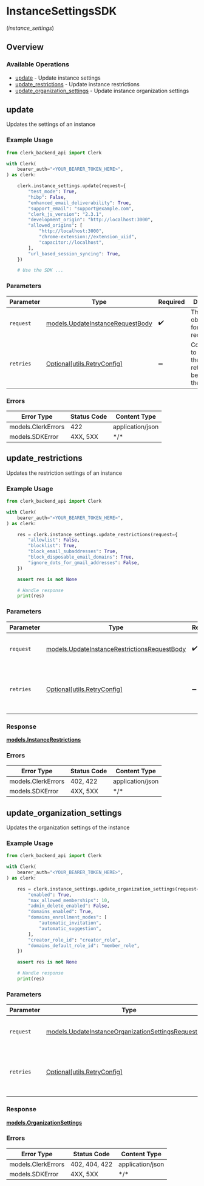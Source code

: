 # InstanceSettingsSDK
(*instance_settings*)

## Overview

### Available Operations

* [update](#update) - Update instance settings
* [update_restrictions](#update_restrictions) - Update instance restrictions
* [update_organization_settings](#update_organization_settings) - Update instance organization settings

## update

Updates the settings of an instance

### Example Usage

```python
from clerk_backend_api import Clerk

with Clerk(
    bearer_auth="<YOUR_BEARER_TOKEN_HERE>",
) as clerk:

    clerk.instance_settings.update(request={
        "test_mode": True,
        "hibp": False,
        "enhanced_email_deliverability": True,
        "support_email": "support@example.com",
        "clerk_js_version": "2.3.1",
        "development_origin": "http://localhost:3000",
        "allowed_origins": [
            "http://localhost:3000",
            "chrome-extension://extension_uiid",
            "capacitor://localhost",
        ],
        "url_based_session_syncing": True,
    })

    # Use the SDK ...

```

### Parameters

| Parameter                                                                     | Type                                                                          | Required                                                                      | Description                                                                   |
| ----------------------------------------------------------------------------- | ----------------------------------------------------------------------------- | ----------------------------------------------------------------------------- | ----------------------------------------------------------------------------- |
| `request`                                                                     | [models.UpdateInstanceRequestBody](../../models/updateinstancerequestbody.md) | :heavy_check_mark:                                                            | The request object to use for the request.                                    |
| `retries`                                                                     | [Optional[utils.RetryConfig]](../../models/utils/retryconfig.md)              | :heavy_minus_sign:                                                            | Configuration to override the default retry behavior of the client.           |

### Errors

| Error Type         | Status Code        | Content Type       |
| ------------------ | ------------------ | ------------------ |
| models.ClerkErrors | 422                | application/json   |
| models.SDKError    | 4XX, 5XX           | \*/\*              |

## update_restrictions

Updates the restriction settings of an instance

### Example Usage

```python
from clerk_backend_api import Clerk

with Clerk(
    bearer_auth="<YOUR_BEARER_TOKEN_HERE>",
) as clerk:

    res = clerk.instance_settings.update_restrictions(request={
        "allowlist": False,
        "blocklist": True,
        "block_email_subaddresses": True,
        "block_disposable_email_domains": True,
        "ignore_dots_for_gmail_addresses": False,
    })

    assert res is not None

    # Handle response
    print(res)

```

### Parameters

| Parameter                                                                                             | Type                                                                                                  | Required                                                                                              | Description                                                                                           |
| ----------------------------------------------------------------------------------------------------- | ----------------------------------------------------------------------------------------------------- | ----------------------------------------------------------------------------------------------------- | ----------------------------------------------------------------------------------------------------- |
| `request`                                                                                             | [models.UpdateInstanceRestrictionsRequestBody](../../models/updateinstancerestrictionsrequestbody.md) | :heavy_check_mark:                                                                                    | The request object to use for the request.                                                            |
| `retries`                                                                                             | [Optional[utils.RetryConfig]](../../models/utils/retryconfig.md)                                      | :heavy_minus_sign:                                                                                    | Configuration to override the default retry behavior of the client.                                   |

### Response

**[models.InstanceRestrictions](../../models/instancerestrictions.md)**

### Errors

| Error Type         | Status Code        | Content Type       |
| ------------------ | ------------------ | ------------------ |
| models.ClerkErrors | 402, 422           | application/json   |
| models.SDKError    | 4XX, 5XX           | \*/\*              |

## update_organization_settings

Updates the organization settings of the instance

### Example Usage

```python
from clerk_backend_api import Clerk

with Clerk(
    bearer_auth="<YOUR_BEARER_TOKEN_HERE>",
) as clerk:

    res = clerk.instance_settings.update_organization_settings(request={
        "enabled": True,
        "max_allowed_memberships": 10,
        "admin_delete_enabled": False,
        "domains_enabled": True,
        "domains_enrollment_modes": [
            "automatic_invitation",
            "automatic_suggestion",
        ],
        "creator_role_id": "creator_role",
        "domains_default_role_id": "member_role",
    })

    assert res is not None

    # Handle response
    print(res)

```

### Parameters

| Parameter                                                                                                             | Type                                                                                                                  | Required                                                                                                              | Description                                                                                                           |
| --------------------------------------------------------------------------------------------------------------------- | --------------------------------------------------------------------------------------------------------------------- | --------------------------------------------------------------------------------------------------------------------- | --------------------------------------------------------------------------------------------------------------------- |
| `request`                                                                                                             | [models.UpdateInstanceOrganizationSettingsRequestBody](../../models/updateinstanceorganizationsettingsrequestbody.md) | :heavy_check_mark:                                                                                                    | The request object to use for the request.                                                                            |
| `retries`                                                                                                             | [Optional[utils.RetryConfig]](../../models/utils/retryconfig.md)                                                      | :heavy_minus_sign:                                                                                                    | Configuration to override the default retry behavior of the client.                                                   |

### Response

**[models.OrganizationSettings](../../models/organizationsettings.md)**

### Errors

| Error Type         | Status Code        | Content Type       |
| ------------------ | ------------------ | ------------------ |
| models.ClerkErrors | 402, 404, 422      | application/json   |
| models.SDKError    | 4XX, 5XX           | \*/\*              |
